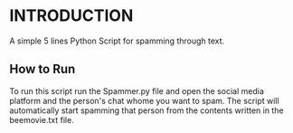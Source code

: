 # INTRODUCTION

A simple 5 lines Python Script for spamming through text.

## How to Run

To run this script run the Spammer.py file and open the social media platform and the person's chat whome you want to spam. The script will automatically start spamming that person from the contents written in the beemovie.txt file.